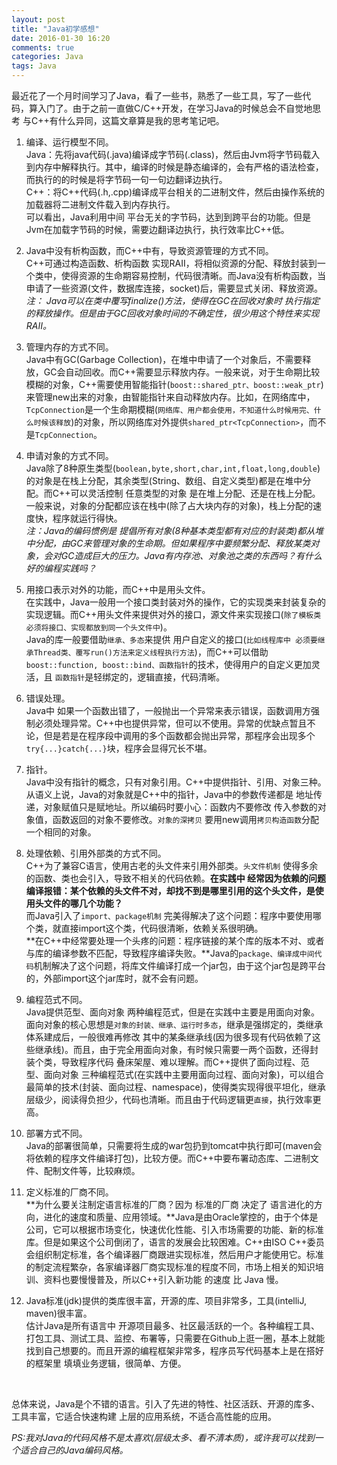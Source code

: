 ```yaml
---
layout: post
title: "Java初学感想"
date: 2016-01-30 16:20
comments: true
categories: Java
tags: Java
---
```


最近花了一个月时间学习了Java，看了一些书，熟悉了一些工具，写了一些代码，算入门了。由于之前一直做C/C++开发，在学习Java的时候总会不自觉地思考 与C++有什么异同，这篇文章算是我的思考笔记吧。

<!--more-->

1. 编译、运行模型不同。  
	Java：先将java代码(.java)编译成字节码(.class)，然后由Jvm将字节码载入到内存中解释执行。其中，编译的时候是静态编译的，会有严格的语法检查，而执行的的时候是将字节码一句一句边翻译边执行。  
	C++：将C++代码(.h,.cpp)编译成平台相关的二进制文件，然后由操作系统的加载器将二进制文件载入到内存执行。  
	可以看出，Java利用中间 平台无关的字节码，达到到跨平台的功能。但是Jvm在加载字节码的时候，需要边翻译边执行，执行效率比C++低。
	
2. Java中没有析构函数，而C++中有，导致资源管理的方式不同。  
	C++可通过构造函数、析构函数 实现RAII，将相似资源的分配、释放封装到一个类中，使得资源的生命期容易控制，代码很清晰。而Java没有析构函数，当申请了一些资源(文件，数据库连接，socket)后，需要显式关闭、释放资源。  
	*注： Java可以在类中覆写finalize()方法，使得在GC在回收对象时 执行指定的释放操作。但是由于GC回收对象时间的不确定性，很少用这个特性来实现RAII。*

3. 管理内存的方式不同。  
	Java中有GC(Garbage Collection)，在堆中申请了一个对象后，不需要释放，GC会自动回收。而C++需要显示释放内存。一般来说，对于生命期比较模糊的对象，C++需要使用智能指针(`boost::shared_ptr、boost::weak_ptr`)来管理new出来的对象，由智能指针来自动释放内存。比如，在网络库中，`TcpConnection`是一个生命期模糊(`网络库、用户都会使用，不知道什么时候用完、什么时候该释放`)的对象，所以网络库对外提供`shared_ptr<TcpConnection>`，而不是`TcpConnection`。

4. 申请对象的方式不同。  
	Java除了8种原生类型(`boolean,byte,short,char,int,float,long,double`)的对象是在栈上分配，其余类型(String、数组、自定义类型)都是在堆中分配。而C++可以灵活控制 任意类型的对象 是在堆上分配、还是在栈上分配。一般来说，对象的分配都应该在栈中(除了占大块内存的对象)，栈上分配的速度快，程序就运行得快。  
	*注：Java的编码惯例是 提倡所有对象(8种基本类型都有对应的封装类)都从堆中分配，由GC来管理对象的生命期。但如果程序中要频繁分配、释放某类对象，会对GC造成巨大的压力。Java有内存池、对象池之类的东西吗？有什么好的编程实践吗？*

5. 用接口表示对外的功能，而C++中是用头文件。  
	在实践中，Java一般用一个接口类封装对外的操作，它的实现类来封装复杂的实现逻辑。而C++用头文件来提供对外的接口，源文件来实现接口(`除了模板类必须将接口、实现都放到同一个头文件中`)。  
	Java的库一般要借助`继承、多态`来提供 用户自定义的接口(`比如线程库中 必须要继承Thread类、覆写run()方法来定义线程执行方法`)，而C++可以借助`boost::function, boost::bind、函数指针`的技术，使得用户的自定义更加灵活，且 `函数指针`是轻绑定的，逻辑直接，代码清晰。 

6. 错误处理。  
	Java中 如果一个函数出错了，一般抛出一个异常来表示错误，函数调用方强制必须处理异常。C++中也提供异常，但可以不使用。异常的优缺点暂且不论，但是若是在程序段中调用的多个函数都会抛出异常，那程序会出现多个`try{...}catch{...}`块，程序会显得冗长不堪。

7. 指针。  
	Java中没有指针的概念，只有对象引用。C++中提供指针、引用、对象三种。从语义上说，Java的对象就是C++中的指针，Java中的参数传递都是 地址传递，对象赋值只是赋地址。所以编码时要小心：函数内不要修改 传入参数的对象值，函数返回的对象不要修改。`对象的深拷贝` 要用new调用`拷贝构造函数`分配一个相同的对象。

8. 处理依赖、引用外部类的方式不同。  
	C++为了兼容C语言，使用古老的头文件来引用外部类。`头文件机制` 使得多余的函数、类也会引入，导致不相关的代码依赖。**在实践中 经常因为依赖的问题 编译报错：某个依赖的头文件不对，却找不到是哪里引用的这个头文件，是使用头文件的哪几个功能？**  
	而Java引入了`import、package机制` 完美得解决了这个问题：程序中要使用哪个类，就直接import这个类，代码很清晰，依赖关系很明确。  
	**在C++中经常要处理一个头疼的问题：程序链接的某个库的版本不对、或者 与库的编译参数不匹配，导致程序编译失败。**Java的`package、编译成中间代码`机制解决了这个问题，将库文件编译打成一个jar包，由于这个jar包是跨平台的，外部import这个jar库时，就不会有问题。

9. 编程范式不同。  
	Java提供范型、面向对象 两种编程范式，但是在实践中主要是用面向对象。面向对象的核心思想是`对象的封装、继承、运行时多态`，继承是强绑定的，类继承体系建成后，一般很难再修改 其中的某条继承线(因为很多现有代码依赖了这些继承线)。而且，由于完全用面向对象，有时候只需要一两个函数，还得封装个类，导致程序代码 叠床架屋、难以理解。而C++提供了面向过程、范型、面向对象 三种编程范式(在实践中主要用面向过程、面向对象)，可以组合最简单的技术(封装、面向过程、namespace)，使得类实现得很平坦化，继承层级少，阅读得负担少，代码也清晰。而且由于代码逻辑更`直接`，执行效率更高。

10. 部署方式不同。  
	Java的部署很简单，只需要将生成的war包扔到tomcat中执行即可(maven会将依赖的程序文件编译打包)，比较方便。而C++中要布署动态库、二进制文件、配制文件等，比较麻烦。

11. 定义标准的厂商不同。  
	**为什么要关注制定语言标准的厂商？因为 标准的厂商 决定了  语言进化的方向，进化的速度和质量、应用领域。**Java是由Oracle掌控的，由于个体是公司，它可以根据市场变化，快速优化性能、引入市场需要的功能、新的标准库。但是如果这个公司倒闭了，语言的发展会比较困难。C++由ISO C++委员会组织制定标准，各个编译器厂商跟进实现标准，然后用户才能使用它。标准的制定流程繁杂，各家编译器厂商实现标准的程度不同，市场上相关的知识培训、资料也要慢慢普及，所以C++引入新功能 的速度 比 Java 慢。

12. Java标准(jdk)提供的类库很丰富，开源的库、项目非常多，工具(intelliJ, maven)很丰富。  
	估计Java是所有语言中 开源项目最多、社区最活跃的一个。各种编程工具、打包工具、测试工具、监控、布署等，只需要在Github上逛一圈，基本上就能找到自己想要的。而且开源的编程框架非常多，程序员写代码基本上是在搭好的框架里 填填业务逻辑，很简单、方便。


<br/>

总体来说，Java是个不错的语言。引入了先进的特性、社区活跃、开源的库多、工具丰富，它适合快速构建 上层的应用系统，不适合高性能的应用。  

*PS:我对Java的代码风格不是太喜欢(层级太多、看不清本质)，或许我可以找到一个适合自己的Java编码风格。*











